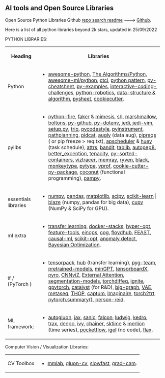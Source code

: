## AI tools and Open Source Libraries

Open Source Python Libraries
Github [repo search readme](https://docs.github.com/en/enterprise-server@3.4/search-github/getting-started-with-searching-on-github/understanding-the-search-syntax) ---> [Github](https://github.com/search?l=Python&q=stars%3A%3E1000&type=Repositories).

Here is a list of all python libraries beyond 2k stars, updated in 25/09/2022




PYTHON LIBRARIES:


<table style="width:100%" >
<tr>
<th>
<p>Heading
</p>
</th>
<th>
<p>Libraries
</p></th>
</tr>
<tr>

<td>
Python 
</td>

<td>

+ [awesome-python](https://github.com/vinta/awesome-python#readme), [The Algorithms/Python](https://github.com/TheAlgorithms/Python), [awesome-ml/python](https://github.com/josephmisiti/awesome-machine-learning#python), [ctci](https://github.com/careercup/CtCI-6th-Edition-Python), [python pattern](https://github.com/faif/python-patterns), [py-cheatsheet](https://github.com/gto76/python-cheatsheet), [py-examples](https://github.com/geekcomputers/Python),
[interactive-coding-challenges](https://github.com/donnemartin/interactive-coding-challenges), [python-robotics](https://github.com/AtsushiSakai/PythonRobotics), [data-structure & algorithm](https://github.com/keon/algorithms), [pysheet](https://github.com/crazyguitar/pysheeet), [cookiecutter](https://github.com/cookiecutter/cookiecutter).
</td>

</tr>


<tr>

<td>
pylibs
</td>

<td>

+ [python-fire](https://github.com/google/python-fire), [faker](https://github.com/joke2k/faker) & [mimesis](https://github.com/lk-geimfari/mimesis), [sh](https://github.com/amoffat/sh), [marshmallow](https://github.com/marshmallow-code/marshmallow), [boltons](https://github.com/mahmoud/boltons), [py-github](https://github.com/PyGithub/PyGithub), [py-dotenv](https://github.com/theskumar/python-dotenv), [jedi](https://github.com/davidhalter/jedi), [jedi-vim](https://github.com/davidhalter/jedi-vim), [setup.py](https://github.com/navdeep-G/setup.py), [trio](https://github.com/python-trio/trio), [pycodestyle](https://github.com/PyCQA/pycodestyle), [pyinstrument](https://github.com/joerick/pyinstrument), [pathplanning](https://github.com/zhm-real/PathPlanning), [pidcat](https://github.com/JakeWharton/pidcat), [augly](https://github.com/facebookresearch/AugLy) (data aug), [pipreqs](https://github.com/bndr/pipreqs) ( or pip
freeze > req.txt), [apscheduler](https://github.com/agronholm/apscheduler) & [huey](https://github.com/coleifer/huey) (task schedule), [attrs](https://github.com/python-attrs/attrs), [bandit](https://github.com/PyCQA/bandit), [tablib](https://github.com/jazzband/tablib), [autopep8](https://github.com/hhatto/autopep8), [better_exception](https://github.com/Qix-/better-exceptions), [tenacity](https://github.com/jd/tenacity), [py-sorted-containers](https://github.com/grantjenks/python-sortedcontainers),
[viztracer](https://github.com/gaogaotiantian/viztracer), [memray](https://github.com/bloomberg/memray), [ryven](https://github.com/leon-thomm/Ryven), [black](https://github.com/psf/black), [monkeytype](https://github.com/Instagram/MonkeyType), [pytype](https://github.com/google/pytype), [vprof](https://github.com/nvdv/vprof), [cookie-cutter-py-package](https://github.com/audreyfeldroy/cookiecutter-pypackage), [coconut](https://github.com/evhub/coconut) (functional programming), [pampy](https://github.com/santinic/pampy).

</td>
</tr>


<tr>

<td>
essentials libraries
</td>

<td>

+ [numpy](https://github.com/numpy/numpy), [pandas](https://github.com/pandas-dev/pandas), [matplotlib](https://github.com/matplotlib/matplotlib), [scipy](https://github.com/scipy/scipy), [scikit-learn](https://github.com/scikit-learn/scikit-learn) | [blaze](https://github.com/blaze/blaze) (numpy, pandas for big data), [cupy](https://github.com/cupy/cupy) (NumPy & SciPy for GPU).
</td>
</tr>


<tr>

<td>
ml extra
</td>

<td>

+ [transfer learning](https://github.com/jindongwang/transferlearning#7datasets-and-benchmarks-%E6%95%B0%E6%8D%AE%E9%9B%86%E4%B8%8E%E8%AF%84%E6%B5%8B%E7%BB%93%E6%9E%9C), [docker-stacks](https://github.com/jupyter/docker-stacks), [hyper-opt](https://github.com/hyperopt/hyperopt), [feature-tools](https://github.com/alteryx/featuretools), [einops](https://github.com/arogozhnikov/einops), [cog](https://github.com/replicate/cog), [floydhub](https://github.com/floydhub/dl-docker), [FEAST](https://github.com/feast-dev/feast), [causal-ml](https://github.com/uber/causalml), [scikit-opt](https://github.com/guofei9987/scikit-opt), [anomaly detect](https://github.com/yzhao062/anomaly-detection-resources), [Bayesian Optimization](https://github.com/fmfn/BayesianOptimization).

</td>
</tr>

<tr>

<td>
tf / (PyTorch )
</td>

<td>

+ [tensorpack](https://github.com/tensorpack/tensorpack), [hub](https://github.com/tensorflow/hub) (transfer learning), [pyg-team](https://github.com/pyg-team/pytorch_geometric), [pretrained-models](https://github.com/Cadene/pretrained-models.pytorch), [minGPT](https://github.com/karpathy/minGPT), [tensorboardX](https://github.com/lanpa/tensorboardX), [pyro](https://github.com/pyro-ppl/pyro), [CNNviZ](https://github.com/utkuozbulak/pytorch-cnn-visualizations), [External Attention](https://github.com/xmu-xiaoma666/External-Attention-pytorch), [segmentation-models](https://github.com/qubvel/segmentation_models.pytorch), [torchdiffeq](https://github.com/rtqichen/torchdiffeq), [ignite](https://github.com/pytorch/ignite), [gpytorch](https://github.com/cornellius-gp/gpytorch), [catalyst](https://github.com/catalyst-team/catalyst) (for R&D), [big-graph](https://github.com/facebookresearch/PyTorch-BigGraph), [VAE](https://github.com/AntixK/PyTorch-VAE), [metaseq](https://github.com/facebookresearch/metaseq), [THOP](https://github.com/Lyken17/pytorch-OpCounter), [captum](https://github.com/pytorch/captum), [Imaginaire](https://github.com/NVlabs/imaginaire), [torch2trt](https://github.com/NVIDIA-AI-IOT/torch2trt), [pytorch.summary()](https://github.com/sksq96/pytorch-summary), [person-reid](https://github.com/KaiyangZhou/deep-person-reid).
</td>
</tr>


<tr>

<td>
ML framework: 
</td>

<td>

+ [autogluon](https://github.com/awslabs/autogluon), [jax](https://github.com/google/jax), [sanic](https://github.com/sanic-org/sanic), [falcon](https://github.com/falconry/falcon), [ludwig](https://github.com/ludwig-ai/ludwig), [kedro](https://github.com/kedro-org/kedro), [trax](https://github.com/google/trax), [deepo](https://github.com/ufoym/deepo), [ivy](https://github.com/unifyai/ivy), [chainer](https://github.com/chainer/chainer), [sktime](https://github.com/alan-turing-institute/sktime) & [merlion](https://github.com/salesforce/Merlion) (time series), [pocketflow](https://github.com/Tencent/PocketFlow), [igel](https://github.com/nidhaloff/igel) (no code), [flax](https://github.com/google/flax).

</td>
</tr>

</table>

Computer Vision / Visualization Libraries:

<table>
<tr>

<td>
CV Toolbox
</td>

<td>

+ [mmlab](https://github.com/open-mmlab/mmcv), [gluon-cv](https://github.com/dmlc/gluon-cv), [slowfast](https://github.com/facebookresearch/SlowFast), [grad-cam](https://github.com/jacobgil/pytorch-grad-cam).
 
</td>
</tr>
</table>